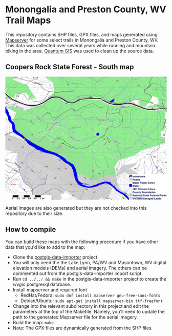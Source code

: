 # Monongalia and Preston County, WV Trail Maps

This repository contains SHP files, GPX files, and maps generated using
[Mapserver](http://mapserver.org/) for some select trails in Monongalia
and Preston County, WV. This data was collected over several years while
running and mountain biking in the area. [Quantum GIS](qgis.org) was
used to clean up the source data.


## Coopers Rock State Forest - South map

![Coopers Rock South Map](coopers-rock-state-forest/coopers-rock-south-topo-map.jpg?raw=1 "Coopers Rock South Map")

Aerial images are also generated but they are not checked into this
repository due to their size.


## How to compile

You can build these maps with the following procedure if you have other
data that you'd like to add to the map:

* Clone the [postgis-data-importer](https://github.com/masneyb/postgis-data-importer)
  project.
* You will only need the the Lake Lynn, PA/WV and Masontown, WV digital
  elevation models (DEMs) and aerial imagery. The others can be commented
  out from the postgis-data-importer import script.
* Run `cd ../../ && make` in the postgis-data-importer project to create the _wvgis_
  postgresql database.
* Install mapserver and required font
  - RedHat/Fedora: `sudo dnf install mapserver gnu-free-sans-fonts`
  - Debian/Ubuntu: `sudo apt-get install mapserver-bin ttf-freefont`
* Change into the relevant subdirectory in this project and edit the 
  parameters at the top of the Makefile. Namely, you'll need to update
  the path to the generated Mapserver file for the aerial imagery.
* Build the map: `make`.
* Note: The GPX files are dynamically generated from the SHP files.
